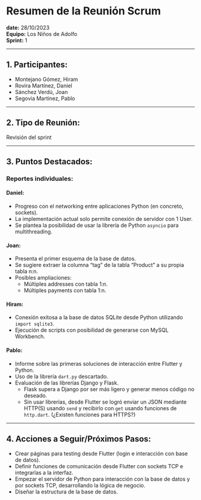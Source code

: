 # Resumen de la Reunión Scrum
**date:** 		28/10/2023  
**Equipo:** 	Los Niños de Adolfo  
**Sprint:** 	1  

---

## 1. Participantes:
- Montejano Gómez, Hiram
- Rovira Martínez, Daniel
- Sánchez Verdú, Joan
- Segovia Martínez, Pablo

---

## 2. Tipo de Reunión: 
Revisión del sprint

---

## 3. Puntos Destacados:

### **Reportes individuales:**

#### **Daniel:** 
- Progreso con el networking entre aplicaciones Python (en concreto, sockets).
- La implementación actual solo permite conexión de servidor con 1 User.
- Se plantea la posibilidad de usar la librería de Python `asyncio` para multithreading.

#### **Joan:** 
- Presenta el primer esquema de la base de datos.
- Se sugiere extraer la columna “tag” de la tabla “Product” a su propia tabla n:n.
- Posibles ampliaciones:
  - Múltiples addresses con tabla 1:n.
  - Múltiples payments con tabla 1:n.

#### **Hiram:** 
- Conexión exitosa a la base de datos SQLite desde Python utilizando `import sqlite3`.
- Ejecución de scripts con posibilidad de generarse con MySQL Workbench.

#### **Pablo:** 
- Informe sobre las primeras soluciones de interacción entre Flutter y Python.
- Uso de la librería `dart.py` descartado.
- Evaluación de las librerías Django y Flask.
  - Flask supera a Django por ser más ligero y generar menos código no deseado.
  - Sin usar librerías, desde Flutter se logró enviar un JSON mediante HTTP(S) usando `send` y recibirlo con `get` usando funciones de `http.dart`. (¿Existen funciones para HTTPS?)

---

## 4. Acciones a Seguir/Próximos Pasos:
- Crear páginas para testing desde Flutter (login e interacción con base de datos).
- Definir funciones de comunicación desde Flutter con sockets TCP e integrarlas a la interfaz.
- Empezar el servidor de Python para interacción con la base de datos y por sockets TCP, desarrollando la lógica de negocio.
- Diseñar la estructura de la base de datos.